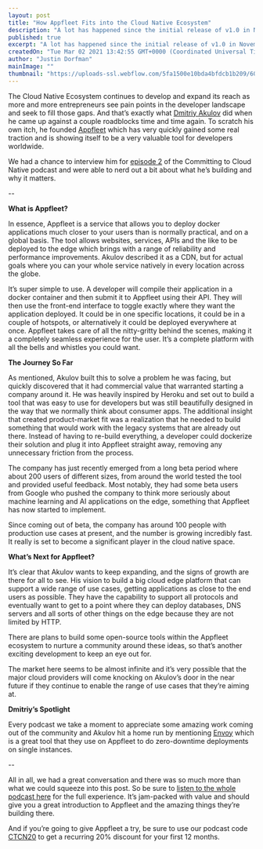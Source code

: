 ```yaml
---
layout: post
title: "How Appfleet Fits into the Cloud Native Ecosystem"
description: "A lot has happened since the initial release of v1.0 in November, and not just in our changelog. Here are some of the highlights."
published: true
excerpt: "A lot has happened since the initial release of v1.0 in November, and not just in our changelog. Here are some of the highlights."
createdOn: "Tue Mar 02 2021 13:42:55 GMT+0000 (Coordinated Universal Time)"
author: "Justin Dorfman"
mainImage: ""
thumbnail: "https://uploads-ssl.webflow.com/5fa1500e10bda4bfdcb1b209/603d4cb85cb5d722b7998c07_Frame%201.png"
---
```


The Cloud Native Ecosystem continues to develop and expand its reach as more and more entrepreneurs see pain points in the developer landscape and seek to fill those gaps.  And that’s exactly what [Dmitriy Akulov](https://twitter.com/jimaek) did when he came up against a couple roadblocks time and time again.  To scratch his own itch, he founded [Appfleet](https://appfleet.com/) which has very quickly gained some real traction and is showing itself to be a very valuable tool for developers worldwide.

We had a chance to interview him for [episode 2](https://podcast.curiefense.io/2) of the Committing to Cloud Native podcast and were able to nerd out a bit about what he’s building and why it matters.

--

**What is Appfleet?**

In essence, Appfleet is a service that allows you to deploy docker applications much closer to your users than is normally practical, and on a global basis.  The tool allows websites, services, APIs and the like to be deployed to the edge which brings with a range of reliability and performance improvements.  Akulov described it as a CDN, but for actual goals where you can your whole service natively in every location across the globe.

It’s super simple to use.  A developer will compile their application in a docker container and then submit it to Appfleet using their API.  They will then use the front-end interface to toggle exactly where they want the application deployed.  It could be in one specific locations, it could be in a couple of hotspots, or alternatively it could be deployed everywhere at once.  Appfleet takes care of all the nitty-gritty behind the scenes, making it a completely seamless experience for the user.  It’s a complete platform with all the bells and whistles you could want.

**The Journey So Far**

As mentioned, Akulov built this to solve a problem he was facing, but quickly discovered that it had commercial value that warranted starting a company around it.  He was heavily inspired by Heroku and set out to build a tool that was easy to use for developers but was still beautifully designed in the way that we normally think about consumer apps.  The additional insight that created product-market fit was a realization that he needed to build something that would work with the legacy systems that are already out there.  Instead of having to re-build everything, a developer could dockerize their solution and plug it into Appfleet straight away, removing any unnecessary friction from the process.

The company has just recently emerged from a long beta period where about 200 users of different sizes, from around the world tested the tool and provided useful feedback.  Most notably, they had some beta users from Google who pushed the company to think more seriously about machine learning and AI applications on the edge, something that Appfleet has now started to implement.

Since coming out of beta, the company has around 100 people with production use cases at present, and the number is growing incredibly fast.  It really is set to become a significant player in the cloud native space.

**What’s Next for Appfleet?**

It’s clear that Akulov wants to keep expanding, and the signs of growth are there for all to see.  His vision to build a big cloud edge platform that can support a wide range of use cases, getting applications as close to the end users as possible.  They have the capability to support all protocols and eventually want to get to a point where they can deploy databases, DNS servers and all sorts of other things on the edge because they are not limited by HTTP.

There are plans to build some open-source tools within the Appfleet ecosystem to nurture a community around these ideas, so that’s another exciting development to keep an eye out for.

The market here seems to be almost infinite and it’s very possible that the major cloud providers will come knocking on Akulov’s door in the near future if they continue to enable the range of use cases that they’re aiming at.

**Dmitriy’s Spotlight**

Every podcast we take a moment to appreciate some amazing work coming out of the community and Akulov hit a home run by mentioning [Envoy](https://www.envoyproxy.io/) which is a great tool that they use on Appfleet to do zero-downtime deployments on single instances.

--

All in all, we had a great conversation and there was so much more than what we could squeeze into this post.  So be sure to [listen to the whole podcast here](https://podcast.curiefense.io/2) for the full experience.  It’s jam-packed with value and should give you a great introduction to Appfleet and the amazing things they’re building there.

And if you’re going to give Appfleet a try, be sure to use our podcast code [CTCN20](https://appfleet.com/) to get a recurring 20% discount for your first 12 months.

